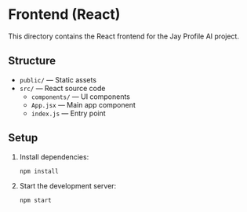 # Frontend (React)

This directory contains the React frontend for the Jay Profile AI project.

## Structure
- `public/` — Static assets
- `src/` — React source code
  - `components/` — UI components
  - `App.jsx` — Main app component
  - `index.js` — Entry point

## Setup
1. Install dependencies:
   ```bash
   npm install
   ```
2. Start the development server:
   ```bash
   npm start
   ``` 